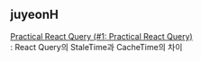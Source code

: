 <h2>juyeonH</h2><a href="https://www.notion.so/study66/1-Practical-React-Query-55c23f321b3c47299f89b38dd4723082#319890a63cc04963b332179f8eafacd5">Practical React Query (#1: Practical React Query)</a><br>: React Query의 StaleTime과 CacheTime의 차이